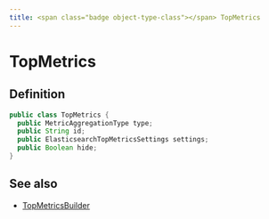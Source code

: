 ```yaml
---
title: <span class="badge object-type-class"></span> TopMetrics
---
```

# <span class="badge object-type-class"></span> TopMetrics

## Definition

```java
public class TopMetrics {
  public MetricAggregationType type;
  public String id;
  public ElasticsearchTopMetricsSettings settings;
  public Boolean hide;
}
```
## See also

 * <span class="badge builder"></span> [TopMetricsBuilder](./builder-TopMetricsBuilder.md)
